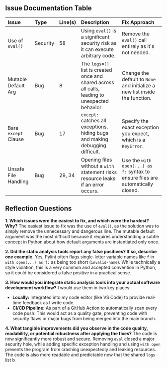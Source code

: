 ## Issue Documentation Table

| Issue                  | Type     | Line(s) | Description                                                                                      | Fix Approach                                                                  |
| :--------------------- | :------- | :------ | :----------------------------------------------------------------------------------------------- | :---------------------------------------------------------------------------- |
| Use of `eval()`        | Security | 58      | Using `eval()` is a significant security risk as it can execute arbitrary code.                  | Remove the `eval()` call entirely as it's not needed.                         |
| Mutable Default Arg    | Bug      | 8       | The `logs=[]` list is created once and shared across all calls, leading to unexpected behavior.    | Change the default to `None` and initialize a new list inside the function.   |
| Bare `except` Clause   | Bug      | 17      | `except:` catches all exceptions, hiding bugs and making debugging difficult.                    | Specify the exact exception you expect, which is a `KeyError`.                |
| Unsafe File Handling   | Bug      | 29, 34  | Opening files without a `with` statement risks resource leaks if an error occurs.                | Use the `with open(...) as f:` syntax to ensure files are automatically closed. |

## Reflection Questions

**1. Which issues were the easiest to fix, and which were the hardest? Why?**
The easiest issue to fix was the use of `eval()`, as the solution was to simply remove the unnecessary and dangerous line. The mutable default argument was the most difficult because it requires understanding a subtle concept in Python about how default arguments are instantiated only once.

**2. Did the static analysis tools report any false positives? If so, describe one example.**
Yes, Pylint often flags single-letter variable names like `f` in `with open(...) as f:` as being too short (`invalid-name`). While technically a style violation, this is a very common and accepted convention in Python, so it could be considered a false positive in a practical sense.

**3. How would you integrate static analysis tools into your actual software development workflow?**
I would use them in two key places:
* **Locally:** Integrated into my code editor (like VS Code) to provide real-time feedback as I write code.
* **CI/CD Pipeline:** As part of a GitHub Action to automatically scan every code push. This would act as a quality gate, preventing code with security flaws or major bugs from being merged into the main branch.

**4. What tangible improvements did you observe in the code quality, readability, or potential robustness after applying the fixes?**
The code is now significantly more robust and secure. Removing `eval` closed a major security hole, while adding specific exception handling and using `with open` prevents the program from crashing unexpectedly and leaking resources. The code is also more readable and predictable now that the shared `logs` list b
